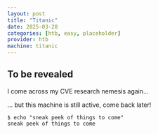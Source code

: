 ```yaml
---
layout: post
title: "Titanic"
date: 2025-03-28
categories: [htb, easy, placeholder]
provider: htb
machine: titanic
---
```


## To be revealed
I come across my CVE research nemesis again...

... but this machine is still active, come back later!

```
$ echo "sneak peek of things to come"
sneak peek of things to come
```
